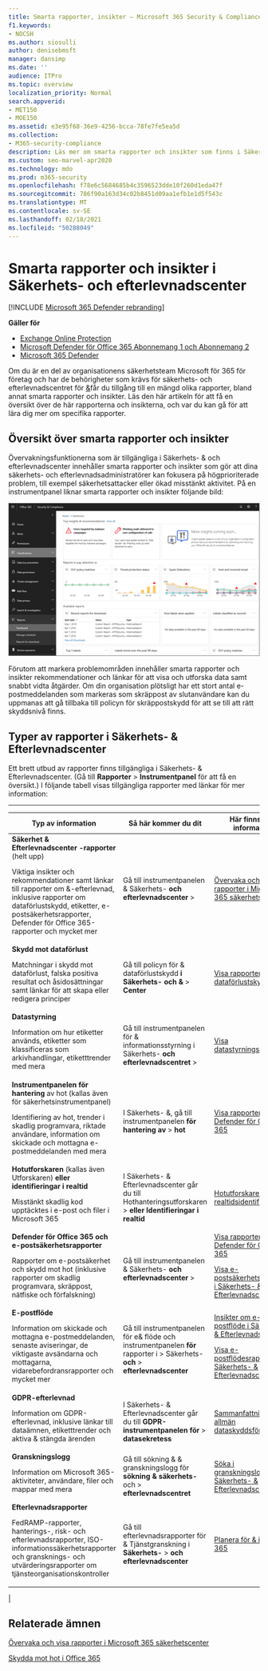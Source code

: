```yaml
---
title: Smarta rapporter, insikter – Microsoft 365 Security & Compliance Center
f1.keywords:
- NOCSH
ms.author: siosulli
author: denisebmsft
manager: dansimp
ms.date: ''
audience: ITPro
ms.topic: overview
localization_priority: Normal
search.appverid:
- MET150
- MOE150
ms.assetid: e3e95f68-36e9-4256-bcca-78fe7fe5ea5d
ms.collection:
- M365-security-compliance
description: Läs mer om smarta rapporter och insikter som finns i Säkerhets- & Efterlevnadscenter, och hur du använder dem för att visa och utforska data och vidta snabba åtgärder.
ms.custom: seo-marvel-apr2020
ms.technology: mdo
ms.prod: m365-security
ms.openlocfilehash: f78e6c5684685b4c3596523dde10f260d1eda47f
ms.sourcegitcommit: 786f90a163d34c02b8451d09aa1efb1e1d5f543c
ms.translationtype: MT
ms.contentlocale: sv-SE
ms.lasthandoff: 02/18/2021
ms.locfileid: "50288049"
---
```

# <a name="smart-reports-and-insights-in-the-security--compliance-center"></a>Smarta rapporter och insikter i Säkerhets- och efterlevnadscenter

[!INCLUDE [Microsoft 365 Defender rebranding](../includes/microsoft-defender-for-office.md)]

**Gäller för**
- [Exchange Online Protection](exchange-online-protection-overview.md)
- [Microsoft Defender för Office 365 Abonnemang 1 och Abonnemang 2](office-365-atp.md)
- [Microsoft 365 Defender](../mtp/microsoft-threat-protection.md)

Om du är en del av organisationens säkerhetsteam Microsoft för 365 för företag och har de behörigheter som krävs för säkerhets- och efterlevnadscentret för [&](permissions-in-the-security-and-compliance-center.md)får du tillgång till en mängd olika rapporter, bland annat smarta rapporter och insikter. Läs den här artikeln för att få en översikt över de här rapporterna och insikterna, och var du kan gå för att lära dig mer om specifika rapporter.

## <a name="smart-reports-and-insights-overview"></a>Översikt över smarta rapporter och insikter

Övervakningsfunktionerna som är tillgängliga i Säkerhets- & och efterlevnadscenter innehåller smarta rapporter och insikter som gör att dina säkerhets- och efterlevnadsadministratörer kan fokusera på högprioriterade problem, till exempel säkerhetsattacker eller ökad misstänkt aktivitet. På en instrumentpanel liknar smarta rapporter och insikter följande bild:

![Instrumentpanelen Rapporter i Säkerhets- & Efterlevnadscenter](../../media/2a668c3d-3fa3-4e37-8149-46989b33ae8c.png)

Förutom att markera problemområden innehåller smarta rapporter och insikter rekommendationer och länkar för att visa och utforska data samt snabbt vidta åtgärder. Om din organisation plötsligt har ett stort antal e-postmeddelanden som markeras som skräppost av slutanvändare kan du uppmanas att gå tillbaka till policyn för skräppostskydd för att se till att rätt skyddsnivå finns.

## <a name="types-of-reports-in-the-security--compliance-center"></a>Typer av rapporter i Säkerhets- & Efterlevnadscenter

Ett brett utbud av rapporter finns tillgängliga i Säkerhets- & Efterlevnadscenter. (Gå till **Rapporter** \> **Instrumentpanel** för att få en översikt.) I följande tabell visas tillgängliga rapporter med länkar för mer information:

****

|Typ av information|Så här kommer du dit|Här finns mer information|
|---|---|---|
|**Säkerhet & Efterlevnadscenter -rapporter** (helt upp) <p> Viktiga insikter och rekommendationer samt länkar till rapporter om &-efterlevnad, inklusive rapporter om dataförlustskydd, etiketter, e-postsäkerhetsrapporter, Defender för Office 365-rapporter och mycket mer|Gå till instrumentpanelen & Säkerhets- **och efterlevnadscenter** \> |[Övervaka och visa rapporter i Microsoft 365 säkerhetscenter](../mtp/monitoring-and-reporting.md)|
|**Skydd mot dataförlust** <p> Matchningar i skydd mot dataförlust, falska positiva resultat och åsidosättningar samt länkar för att skapa eller redigera principer|Gå till policyn för & dataförlustskydd **i Säkerhets- och &** \> **Center**|[Visa rapporter för dataförlustskydd](../../compliance/view-the-dlp-reports.md)|
|**Datastyrning** <p> Information om hur etiketter används, etiketter som klassificeras som arkivhandlingar, etiketttrender med mera|Gå till instrumentpanelen för & informationsstyrning i Säkerhets- **och efterlevnadscentret** \> |[Visa datastyrningsrapporter](../../compliance/view-the-data-governance-reports.md)|
|**Instrumentpanelen för hantering** av hot (kallas även för säkerhetsinstrumentpanel) <p> Identifiering av hot, trender i skadlig programvara, riktade användare, information om skickade och mottagna e-postmeddelanden med mera|I Säkerhets- &, gå till instrumentpanelen **för hantering av** \> **hot**|[Visa rapporter för Defender för Office 365](view-reports-for-atp.md)|
|**Hotutforskaren** (kallas även Utforskaren) **eller identifieringar i realtid** <p> Misstänkt skadlig kod upptäcktes i e-post och filer i Microsoft 365|I Säkerhets- & Efterlevnadscenter går  du till Hothanteringsutforskaren \>  **eller Identifieringar i realtid**<br> |[Hotutforskaren (eller realtidsidentifieringar)](threat-explorer.md)|
|**Defender för Office 365 och e-postsäkerhetsrapporter** <p> Rapporter om e-postsäkerhet och skydd mot hot (inklusive rapporter om skadlig programvara, skräppost, nätfiske och förfalskning)|Gå till instrumentpanelen & Säkerhets- **och efterlevnadscenter** \> |[Visa rapporter för Defender för Office 365](view-reports-for-atp.md) <p> [Visa e-postsäkerhetsrapporter i Säkerhets- & Efterlevnadscenter](view-email-security-reports.md)|
|**E-postflöde** <p> Information om skickade och mottagna e-postmeddelanden, senaste aviseringar, de viktigaste avsändarna och mottagarna, vidarebefordransrapporter och mycket mer|Gå till instrumentpanelen för e& flöde och instrumentpanelen **för** rapporter i \>  Säkerhets- **och** \> **efterlevnadscenter**|[Insikter om e-postflöde i Säkerhets- & Efterlevnadscenter](mail-flow-insights-v2.md) <p> [Visa e-postflödesrapporter i Säkerhets- & Efterlevnadscenter](view-mail-flow-reports.md)|
|**GDPR-efterlevnad** <p> Information om GDPR-efterlevnad, inklusive länkar till dataämnen, etiketttrender och aktiva & stängda ärenden|I Säkerhets- & Efterlevnadscenter går du till **GDPR-instrumentpanelen för** \> **datasekretess**|[Sammanfattning av allmän dataskyddsförordning](https://docs.microsoft.com/compliance/regulatory/gdpr)|
|**Granskningslogg** <p> Information om Microsoft 365-aktiviteter, användare, filer och mappar med mera|Gå till sökning & & granskningslogg för **sökning & säkerhets-** och \> **efterlevnadscentret**|[Söka i granskningsloggen i Säkerhets- & Efterlevnadscenter](../../compliance/search-the-audit-log-in-security-and-compliance.md)|
|**Efterlevnadsrapporter** <p> FedRAMP-rapporter, hanterings-, risk- och efterlevnadsrapporter, ISO-informationssäkerhetsrapporter och gransknings- och utvärderingsrapporter om tjänsteorganisationskontroller|Gå till efterlevnadsrapporter för & Tjänstgranskning i **Säkerhets-** \> **och efterlevnadscenter**|[Planera för & i Office 365](../../compliance/plan-for-security-and-compliance.md)|
|

## <a name="related-topics"></a>Relaterade ämnen

[Övervaka och visa rapporter i Microsoft 365 säkerhetscenter](../mtp/monitoring-and-reporting.md)

[Skydda mot hot i Office 365](protect-against-threats.md)
